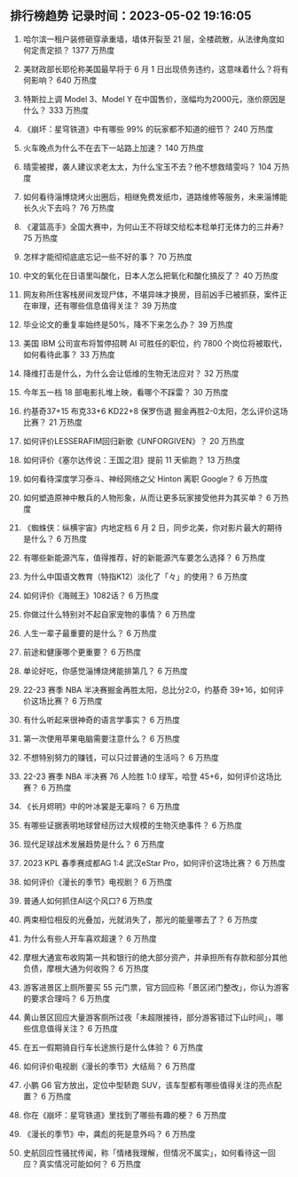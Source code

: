 
## 排行榜趋势 记录时间：2023-05-02 19:16:05
  
  1. 哈尔滨一租户装修砸穿承重墙，墙体开裂至 21 层，全楼疏散，从法律角度如何定责定损？ 1377 万热度
    
  2. 美财政部长耶伦称美国最早将于 6 月 1 日出现债务违约，这意味着什么？将有何影响？ 640 万热度
    
  3. 特斯拉上调 Model 3、Model Y 在中国售价，涨幅均为2000元，涨价原因是什么？ 333 万热度
    
  4. 《崩坏：星穹铁道》中有哪些 99% 的玩家都不知道的细节？ 240 万热度
    
  5. 火车晚点为什么不在去下一站路上加速？ 140 万热度
    
  6. 晴雯被撵，袭人建议求老太太，为什么宝玉不去？他不想救晴雯吗？ 104 万热度
    
  7. 如何看待淄博烧烤火出圈后，相继免费发纸巾，道路维修等服务，未来淄博能长久火下去吗？ 76 万热度
    
  8. 《灌篮高手》全国大赛中，为何山王不将球交给松本稔单打无体力的三井寿? 75 万热度
    
  9. 怎样才能彻彻底底忘记一些不好的事？ 70 万热度
    
  10. 中文的氧化在日语里叫酸化，日本人怎么把氧化和酸化搞反了？ 40 万热度
    
  11. 网友称所住客栈房间发现尸体，不堪异味才换房，目前凶手已被抓获，案件正在审理，还有哪些信息值得关注？ 39 万热度
    
  12. 毕业论文的重复率始终是50%，降不下来怎么办？ 39 万热度
    
  13. 美国 IBM 公司宣布将暂停招聘 AI 可胜任的职位，约 7800 个岗位将被取代，如何看待此事？ 33 万热度
    
  14. 降维打击是什么，为什么会让低维的生物无法应对？ 32 万热度
    
  15. 今年五一档 18 部电影扎堆上映，看哪个不踩雷？ 30 万热度
    
  16. 约基奇37+15 布克33+6 KD22+8 保罗伤退 掘金再胜2-0太阳，怎么评价这场比赛？ 21 万热度
    
  17. 如何评价LESSERAFIM回归新歌《UNFORGIVEN》？ 20 万热度
    
  18. 如何评价《塞尔达传说：王国之泪》提前 11 天偷跑？ 13 万热度
    
  19. 如何看待深度学习泰斗、神经网络之父 Hinton 离职 Google？ 6 万热度
    
  20. 如何塑造原神中散兵的人物形象，从而让更多玩家接受他并为其买单？ 6 万热度
    
  21. 《蜘蛛侠：纵横宇宙》内地定档 6 月 2 日，同步北美，你对影片最大的期待是什么？ 6 万热度
    
  22. 有哪些新能源汽车，值得推荐，好的新能源汽车要怎么选择？ 6 万热度
    
  23. 为什么中国语文教育（特指K12）淡化了「々」的使用？ 6 万热度
    
  24. 如何评价《海贼王》1082话？ 6 万热度
    
  25. 你做过什么特别对不起自家宠物的事情？ 6 万热度
    
  26. 人生一辈子最重要的是什么？ 6 万热度
    
  27. 前途和健康哪个更重要？ 6 万热度
    
  28. 单论好吃，你感觉淄博烧烤能排第几？ 6 万热度
    
  29. 22-23 赛季 NBA 半决赛掘金再胜太阳，总比分2:0，约基奇 39+16，如何评价这场比赛？ 6 万热度
    
  30. 有什么听起来很神奇的语言学事实？ 6 万热度
    
  31. 第一次使用苹果电脑需要注意什么？ 6 万热度
    
  32. 不想特别努力的赚钱，可以只过普通的生活吗？ 6 万热度
    
  33. 22-23 赛季 NBA 半决赛 76 人险胜 1:0 绿军，哈登 45+6，如何评价这场比赛？ 6 万热度
    
  34. 《长月烬明》中的叶冰裳是无辜吗？ 6 万热度
    
  35. 有哪些证据表明地球曾经历过大规模的生物灭绝事件？ 6 万热度
    
  36. 现代足球战术发展趋势是什么？ 6 万热度
    
  37. 2023 KPL 春季赛成都AG 1:4 武汉eStar Pro，如何评价这场比赛？ 6 万热度
    
  38. 如何评价《漫长的季节》电视剧？ 6 万热度
    
  39. 普通人如何抓住AI这个风口? 6 万热度
    
  40. 两束相位相反的光叠加，光就消失了，那光的能量哪去了？ 6 万热度
    
  41. 为什么有些人开车喜欢超速？ 6 万热度
    
  42. 摩根大通宣布收购第一共和银行的绝大部分资产，并承担所有存款和部分其他负债，摩根大通为何收购？ 6 万热度
    
  43. 游客进景区上厕所要买 55 元门票，官方回应称「景区闭门整改」，你认为游客的要求合理吗？ 6 万热度
    
  44. 黄山景区回应大量游客厕所过夜「未超限接待，部分游客错过下山时间」，哪些信息值得关注？ 6 万热度
    
  45. 在五一假期骑自行车长途旅行是什么体验？ 6 万热度
    
  46. 如何评价电视剧《漫长的季节》大结局？ 6 万热度
    
  47. 小鹏 G6 官方放出，定位中型轿跑 SUV，该车型都有哪些值得关注的亮点配置？ 6 万热度
    
  48. 你在《崩坏：星穹铁道》里找到了哪些有趣的梗？ 6 万热度
    
  49. 《漫长的季节》中，龚彪的死是意外吗？ 6 万热度
    
  50. 史航回应性骚扰传闻，称「情绪我理解，但情况不属实」，如何看待这一回应？真实情况可能如何？ 6 万热度
    